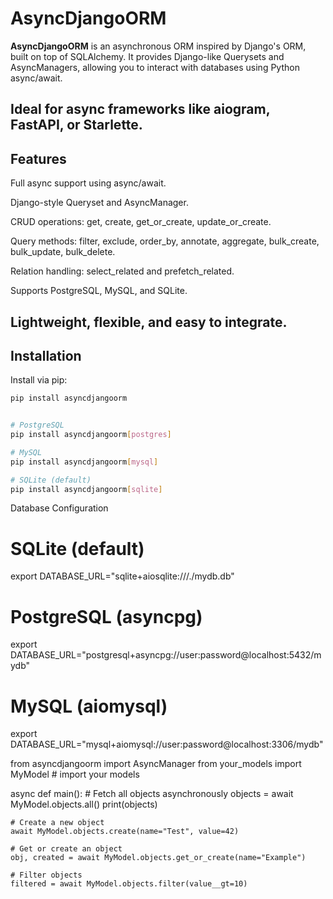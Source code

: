 # AsyncDjangoORM

**AsyncDjangoORM** is an asynchronous ORM inspired by Django's ORM, built on top of SQLAlchemy. It provides Django-like Querysets and AsyncManagers, allowing you to interact with databases using Python async/await.

## Ideal for async frameworks like **aiogram**, **FastAPI**, or **Starlette**.

## Features

Full async support using async/await.

Django-style Queryset and AsyncManager.

CRUD operations: get, create, get_or_create, update_or_create.

Query methods: filter, exclude, order_by, annotate, aggregate, bulk_create, bulk_update, bulk_delete.

Relation handling: select_related and prefetch_related.

Supports PostgreSQL, MySQL, and SQLite.

## Lightweight, flexible, and easy to integrate.

## Installation

Install via pip:

```bash
pip install asyncdjangoorm


# PostgreSQL
pip install asyncdjangoorm[postgres]

# MySQL
pip install asyncdjangoorm[mysql]

# SQLite (default)
pip install asyncdjangoorm[sqlite]
```

Database Configuration

# SQLite (default)

export DATABASE_URL="sqlite+aiosqlite:///./mydb.db"

# PostgreSQL (asyncpg)

export DATABASE_URL="postgresql+asyncpg://user:password@localhost:5432/mydb"

# MySQL (aiomysql)

export DATABASE_URL="mysql+aiomysql://user:password@localhost:3306/mydb"

from asyncdjangoorm import AsyncManager
from your_models import MyModel # import your models

async def main(): # Fetch all objects asynchronously
objects = await MyModel.objects.all()
print(objects)

    # Create a new object
    await MyModel.objects.create(name="Test", value=42)

    # Get or create an object
    obj, created = await MyModel.objects.get_or_create(name="Example")

    # Filter objects
    filtered = await MyModel.objects.filter(value__gt=10)
